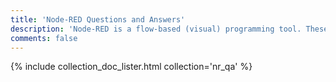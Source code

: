 ```yaml
---
title: 'Node-RED Questions and Answers'
description: 'Node-RED is a flow-based (visual) programming tool. These pages have some information that may be currently missing from the documentation.'
comments: false
---
```


{% include collection_doc_lister.html collection='nr_qa' %}
